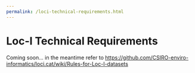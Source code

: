 ```yaml
---
permalink: /loci-technical-requirements.html
---
```


# Loc-I Technical Requirements

Coming soon... in the meantime refer to
https://github.com/CSIRO-enviro-informatics/loci.cat/wiki/Rules-for-Loc-I-datasets